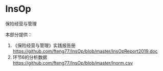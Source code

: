 # InsOp
保险经营与管理


本部分提供：
1. 《保险经营与管理》实践报告册 https://github.com/fteng77/InsOp/blob/master/InsOpReport2019.doc
2. 环节6的分析数据 https://github.com/fteng77/InsOp/blob/master/lnorm.csv
